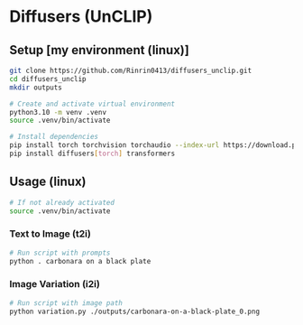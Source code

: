 # Diffusers (UnCLIP)

## Setup [my environment (linux)]

```bash
git clone https://github.com/Rinrin0413/diffusers_unclip.git
cd diffusers_unclip
mkdir outputs

# Create and activate virtual environment
python3.10 -m venv .venv
source .venv/bin/activate

# Install dependencies
pip install torch torchvision torchaudio --index-url https://download.pytorch.org/whl/cu117
pip install diffusers[torch] transformers
```

## Usage (linux)

```bash
# If not already activated
source .venv/bin/activate
```

### Text to Image (t2i)

```bash
# Run script with prompts
python . carbonara on a black plate
```

### Image Variation (i2i)

```bash
# Run script with image path
python variation.py ./outputs/carbonara-on-a-black-plate_0.png
```
